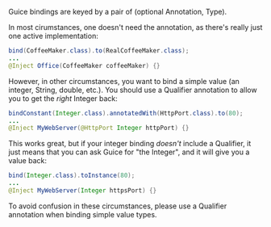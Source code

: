 Guice bindings are keyed by a pair of (optional Annotation, Type).

In most cirumstances, one doesn't need the annotation, as there's really just
one active implementation:

```java
bind(CoffeeMaker.class).to(RealCoffeeMaker.class);
...
@Inject Office(CoffeeMaker coffeeMaker) {}
```

However, in other circumstances, you want to bind a simple value (an integer,
String, double, etc.). You should use a Qualifier annotation to allow you to
get the *right* Integer back:

```java
bindConstant(Integer.class).annotatedWith(HttpPort.class).to(80);
...
@Inject MyWebServer(@HttpPort Integer httpPort) {}
```

This works great, but if your integer binding *doesn't* include a Qualifier, it
just means that you can ask Guice for "the Integer", and it will give you a
value back:

```java
bind(Integer.class).toInstance(80);
...
@Inject MyWebServer(Integer httpsPort) {}
```

To avoid confusion in these circumstances, please use a Qualifier annotation
when binding simple value types.
